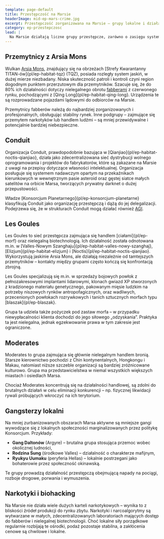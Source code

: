 ```yaml
---
template: page-default
title: Przestępczość na Marsie
headerImage: mid-ep-mars-crime.jpg
excerpt: Przestępczość zorganizowana na Marsie – grupy lokalne i działalność nielegalna
category: ep-przestepczosc
lead: |
  Na Marsie działają liczne grupy przestępcze, zarówno o zasięgu systemowym, jak i lokalnym. Poniżej przedstawiono najważniejsze organizacje operujące na planecie:
---
```

## Przemytnicy z Arsia Mons
Wulkan [Arsia Mons](https://planetarynames.wr.usgs.gov/Feature/394), znajdujący się na obrzeżach [Strefy Kwarantanny TITAN-ów]{pl/ep-habitat-tqz} (TQZ), posiada rozległy system jaskiń, w dużej mierze niezbadany. Niska skuteczność patroli i kontroli czyni region dogodnym punktem przerzutowym dla przemytników. Szacuje się, że do 80% ich działalności dotyczy nielegalnego obrotu [fabberami](#) z czerwonego rynku, pochodzącymi z [Qing Long]{pl/ep-habitat-qing-long}. Urządzenia te są rozprowadzane pojazdami lądowymi do odbiorców na Marsie.

Przemytnicy fabberów należą do najbardziej zorganizowanych i profesjonalnych, obsługując stabilny rynek. Inne podgrupy – zajmujące się przemytem narkotyków lub handlem ludźmi – są mniej przewidywalne i potencjalnie bardziej niebezpieczne.

## Conduit 
Organizacja Conduit, prawdopodobnie bazująca w [Qianjiao]{pl/ep-habitat-noctis-qianjiao}, działa jako zdecentralizowana sieć dystrybucji wolnego oprogramowania i projektów do fabrykatorów, które są zakazane na Marsie z uwagi na przepisy dotyczące własności intelektualnej. Organizacja posługuje się systemem nadawczym opartym na przekaźnikach kierunkowych w wewnętrznym pasie asteroid oraz gęstej siatce małych satelitów na orbicie Marsa, tworzących prywatny darknet o dużej przepustowości.

Władze [Konsorcjum Planetarnego]{pl/ep-konsorcjum-planetarne} klasyfikują Conduit jako organizację przestępczą i dążą do jej delegalizacji. Podejrzewa się, że w strukturach Conduit mogą działać również [AGI](#).

## Les Goules 
Les Goules to sieć przestępcza zajmująca się handlem [ciałami]{pl/ep-morf} oraz nielegalną biotechnologią. Ich działalność została odnotowana m.in. w [Valles-Nowym Szanghaju]{pl/ep-habitat-valles-nowy-szanghaj}, [Elizjum]{pl/ep-habitat-elizjum} i [Noctis]{pl/ep-habitat-noctis-qianjiao}. Wykorzystują jaskinie Arsia Mons, ale działają niezależnie od tamtejszych przemytników – kontakty między grupami często kończą się konfrontacją zbrojną.

Les Goules specjalizują się m.in. w sprzedaży bojowych powłok z pełnozakresowymi implantami lidarowymi, klonach gwiazd XP stworzonych z kradzionego materiału genetycznego, pakowanym mięsie ludzkim na potrzeby niszowych rynków antropofagicznych, oraz wadliwych, przecenionych powłokach rozrywkowych i tanich sztucznych morfach typu [blaszak]{pl/ep-blaszak}.

Grupa ta udziela także pożyczek pod zastaw morfa – w przypadku niewypłacalności klienta dochodzi do jego siłowego „odzyskania”. Praktyka ta jest nielegalna, jednak egzekwowanie prawa w tym zakresie jest ograniczone.

## Moderates
Moderates to grupa zajmująca się głównie nielegalnym handlem bronią. Starsze kierownictwo pochodzi z Chin kontynentalnych, Hongkongu i Makau, natomiast niższe szczeble organizacji są bardziej zróżnicowane kulturowo. Grupa ma przedstawicielstwa w niemal wszystkich większych miastach i osiedlach Marsa.

Chociaż Moderates koncentrują się na działalności handlowej, są zdolni do brutalnych działań w celu eliminacji konkurencji – np. fizycznej likwidacji rywali próbujących wkroczyć na ich terytorium.

## Gangsterzy lokalni
Na mniej zurbanizowanych obszarach Marsa aktywne są mniejsze gangi wywodzące się z lokalnych społeczności marginalizowanych przez politykę Konsorcjum. Przykłady:
- **Gang Daltonów** (Argyre) – brutalna grupa stosująca przemoc wobec okolicznej ludności,
- **Rodzina Sung** (środkowe Valles) – działalność o charakterze mafijnym,
- **Ryukyu Uumaku** (peryferia Hellas) – lokalnie postrzegani jako bohaterowie przez społeczność okinawską.

Te grupy prowadzą działalność przestępczą obejmującą napady na pociągi, rozboje drogowe, porwania i wymuszenia.

## Narkotyki i biohacking
Na Marsie nie działa wiele dużych karteli narkotykowych – wynika to z bliskości źródeł produkcji do rynku zbytu. Narkotyki i narcoalgorytmy są wytwarzane w małych, zdecentralizowanych laboratoriach mających dostęp do fabberów i nielegalnej biotechnologii. Choć lokalne siły porządkowe regularnie rozbijają te ośrodki, podaż pozostaje stabilna, a zakłócenia cenowe są chwilowe i lokalne.

